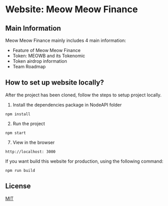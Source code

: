 # Website: Meow Meow Finance

## Main Information

Meow Meow Finance mainly includes 4 main information:

- Feature of Meow Meow Finance
- Token: MEOWB and its Tokenomic
- Token airdrop information
- Team Roadmap

## How to set up website locally?

After the project has been cloned, follow the steps to setup project locally.

1. Install the dependencies package in NodeAPI folder

```shell
npm install
```

2. Run the project

```shell
npm start
```

7. View in the browser

```shell
http://localhost: 3000
```

If you want build this website for production, using the following command:

```shell
npm run build
```

## License

[MIT](https://choosealicense.com/licenses/mit/)